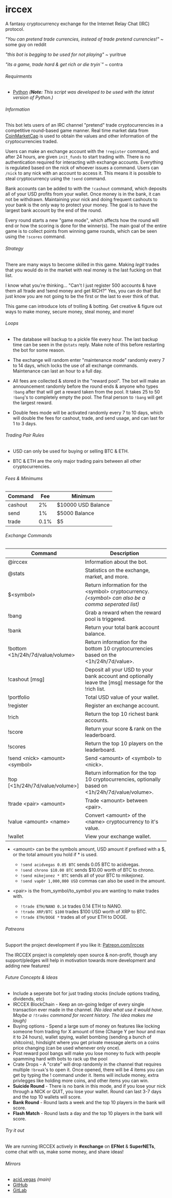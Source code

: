 # irccex
A fantasy cryptocurrency exchange for the Internet Relay Chat (IRC) protocol.

*"You can pretend trade currencies, instead of trade pretend currencies!"* ~ some guy on reddit

*"this bot is begging to be used for not playing"* ~ yuritrue

*"its a game, trade hard & get rich or die tryin`"* ~ contra

###### Requirments
* [Python](https://www.python.org/downloads/) *(**Note:** This script was developed to be used with the latest version of Python.)*

###### Information
This bot lets users of an IRC channel "pretend" trade cryptocurrencies in a competitive round-based game manner. Real time market data from [CoinMarketCap](https://coinmarketcap.com/) is used to obtain the values and other information of the cryptocurrencies traded.

Users can make an exchange account with the `!register` command, and after 24 hours, are given `init_funds` to start trading with. There is no authentication required for interacting with exchange accounts. Everything is regulated based on the nick of whoever issues a command. Users can `/nick` to any nick with an account to access it. This means it is possible to steal cryptocurrency using the `!send` command.

Bank accounts can be added to with the `!cashout` command, which deposits all of your USD profits from your wallet. Once money is in the bank, it can not be withdrawn. Maintaining your nick and doing frequent cashouts to your bank is the only way to protect your money. The goal is to have the largest bank account by the end of the round.

Every round starts a new "game mode", which affects how the round will end or how the scoring is done for the winner(s). The main goal of the entire game is to collect points from winning game rounds, which can be seen using the `!scores` command.

###### Strategy
There are many ways to become skilled in this game. Making *legit* trades that you would do in the market with real money is the last fucking on that list.

I know what you're thinking... "Can't I just register 500 accounts & have them all !trade and !send money and get RICH?" Yes, you can do that! But just know you are not going to be the first or the last to ever think of that.

This game can introduce lots of trolling & botting. Get creative & figure out ways to make money, secure money, steal money, and more!

###### Loops
* The database will backup to a pickle file every hour. The last backup time can be seen in the `@stats` reply. Make note of this before restarting the bot for some reason.

* The exchange will random enter "maintenance mode" randomly every 7 to 14 days, which locks the use of all exchange commands. Maintenance can last an hour to a full day.

* All fees are collected & stored in the "reward pool". The bot will make an announcement randomly before the round ends & anyone who types `!bang` after that will get a reward taken from the pool. It takes 25 to 50 `!bang`'s to completely empty the pool. The final person to `!bang` will get the largest reward.

* Double fees mode will be activated randomly every 7 to 10 days, which will double the fees for cashout, trade, and send usage, and can last for 1 to 3 days.

###### Trading Pair Rules
- USD can only be used for buying or selling BTC & ETH.

- BTC & ETH are the only major trading pairs between all other cryptocurrencies.

###### Fees & Minimums
| Command | Fee | Minimum |
| --- | --- | --- |
| cashout | 2% | $10000 USD Balance |
| send | 1% | $5000 Balance |
| trade | 0.1% | $5 |

###### Exchange Commands
| Command | Description |
| --- | --- |
| @irccex | Information about the bot. |
| @stats | Statistics on the exchange, market, and more. |
| $\<symbol> | Return information for the \<symbol> cryptocurrency. *(\<symbol> can also be a comma seperated list)* |
| !bang | Grab a reward when the reward pool is triggered. |
| !bank | Return your total bank account balance. |
| !bottom \<1h/24h/7d/value/volume> | Return information for the bottom 10 cryptocurrencies based on the \<1h/24h/7d/value>. |
| !cashout [msg] | Deposit all your USD to your bank account and optionally leave the [msg] message for the !rich list. |
| !portfolio | Total USD value of your wallet. |
| !register | Register an exchange account. |
| !rich | Return the top 10 richest bank accounts. |
| !score | Return your score & rank on the leaderboard. |
| !scores | Return the top 10 players on the leaderboard. |
| !send \<nick> \<amount> \<symbol> | Send \<amount> of \<symbol> to \<nick>. |
| !top [\<1h/24h/7d/value/volume>] | Return information for the top 10 cryptocurrencies, optionally based on \<1h/24h/7d/value/volume>. |
| !trade \<pair> \<amount> | Trade \<amount> between \<pair>. |
| !value \<amount> \<name> | Convert \<amount> of the \<name> cryptocurrency to it's value. |
| !wallet | View your exchange wallet. |

- \<amount> can be the symbols amount, USD amount if prefixed with a $, or the total amount you hold if * is used.
	* `!send acidvegas 0.05 BTC` sends 0.05 BTC to acidvegas.
	* `!send chrono $10.00 BTC` sends $10.00 worth of BTC to chrono.
	* `!send mikejonez * BTC` sends all of your BTC to mikejonez.
	* `!send vap0r 1,000,000 USD` commas can also be used in the amount.

- \<pair> is the from_symbol/to_symbol you are wanting to make trades with.
	* `!trade ETH/NANO 0.14` trades 0.14 ETH to NANO.
	* `!trade XRP/BTC $100` trades $100 USD worth of XRP to BTC.
	* `!trade ETH/DOGE *` trades all of your ETH to DOGE.

###### Patreons
Support the project development if you like it: [Patreon.com/irccex](https://patreon.com/irccex)

The IRCCEX project is completely open source & non-profit, though any support/pledges will help in motivation towards more development and adding new features!

###### Future Concepts & Ideas
* Include a seperate bot for just trading stocks (include options trading, dividends, etc)
* IRCCEX BlockChain - Keep an on-going ledger of every single transaction ever made in the channel. *(No idea what use it would have. Maybe a `!trades` command for recent history. The idea makes me laugh)*
* Buying options - Spend a large sum of money on features like locking someone from trading for X amount of time (Charge Y per hour and max it to 24 hours), wallet spying, wallet bombing (sending a bunch of shitcoins), hindsight where you get private message alerts on a coins price changing (can be used whenever only once).
* Post reward pool bangs will make you lose money to fuck with people spamming hard with bots to rack up the pool
* Crate Drops - A "crate" will drop randomly in the channel that requires multiple `!break`'s to open it. Once opened, there will be 4 items you can get by typing the ! command under it. Items will include money, extra privlegges like holding more coins, and other items you can win.
* **Suicide Round** - There is no bank in this mode, and if you lose your nick through a NICK or QUIT, you lose your wallet. Round can last 3-7 days and the top 10 wallets will score.
* **Bank Round** - Round lasts a week and the top 10 players in the bank will score.
* **Flash Match** - Round lasts a day and the top 10 players in the bank will score.

###### Try it out
We are running IRCCEX actively in **#exchange** on **EFNet** & **SuperNETs**, come chat with us, make some money, and share ideas!

###### Mirrors
- [acid.vegas](https://acid.vegas/irccex) *(main)*
- [GitHub](https://github.com/acidvegas/irccex)
- [GitLab](https://gitlab.com/acidvegas/irccex)
